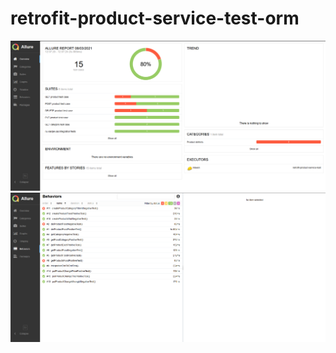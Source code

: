 # retrofit-product-service-test-orm
![Allure report](https://github.com/salvan88/retrofit-product-service-test/raw/retrofit-product-service-test-orm/screenshots/Overview.png)
![Allure report](https://github.com/salvan88/retrofit-product-service-test/raw/retrofit-product-service-test-orm/screenshots/Behaviors.png)
